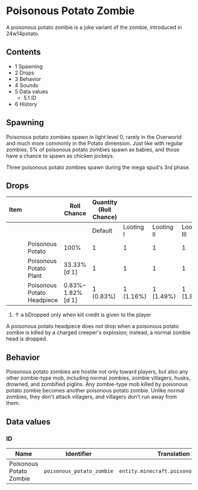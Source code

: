 # Poisonous Potato Zombie
A poisonous potato zombie is a joke variant of the zombie, introduced in 24w14potato.

## Contents
- 1 Spawning
- 2 Drops
- 3 Behavior
- 4 Sounds
- 5 Data values
	- 5.1 ID
- 6 History

## Spawning
Poisonous potato zombies spawn in light level 0, rarely in the Overworld and much more commonly in the Potato dimension. Just like with regular zombies, 5% of poisonous potato zombies spawn as babies, and those have a chance to spawn as chicken jockeys.

Three poisonous potato zombies spawn during the mega spud's 3rd phase.

## Drops
| Item |                            | Roll Chance      | Quantity (Roll Chance) |           |            |             |
|------|----------------------------|------------------|------------------------|-----------|------------|-------------|
|      |                            |                  | Default                | Looting I | Looting II | Looting III |
|      | Poisonous Potato           | 100%             | 1                      | 1         | 1          | 1           |
|      | Poisonous Potato Plant     | 33.33%[d 1]      | 1                      | 1         | 1          | 1           |
|      | Poisonous Potato Headpiece | 0.83%–1.82%[d 1] | 1 (0.83%)              | 1 (1.16%) | 1 (1.49%)  | 1 (1.82%)   |

1. ↑ a bDropped only when kill credit is given to the player

A poisonous potato headpiece does not drop when a poisonous potato zombie is killed by a charged creeper's explosion; instead, a normal zombie head is dropped.

## Behavior
Poisonous potato zombies are hostile not only toward players, but also any other zombie-type mob, including normal zombies, zombie villagers, husks, drowned, and zombified piglins. Any zombie-type mob killed by poisonous potato zombie becomes another poisonous potato zombie. Unlike normal zombies, they don't attack villagers, and villagers don't run away from them.

## Data values
### ID
| Name                    | Identifier                | Translation key                            |
|-------------------------|---------------------------|--------------------------------------------|
| Poisonous Potato Zombie | `poisonous_potato_zombie` | `entity.minecraft.poisonous_potato_zombie` |

